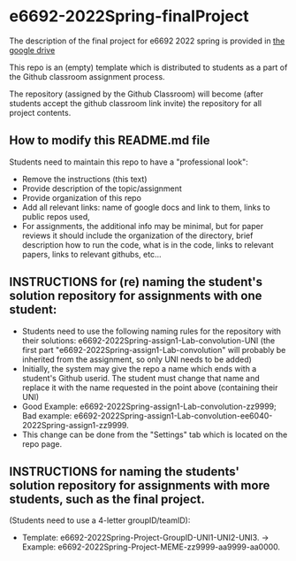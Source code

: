 # e6692-2022Spring-finalProject

The description of the final project for e6692 2022 spring is provided in [the google drive](https://docs.google.com/document/d/1V0Dpt39ozJzSnvO4LQMmdWNYDy6ItjT_QUAC7qN7IQ4/edit)

This repo is an (empty) template which is distributed to students as a part of the Github classroom assignment process.

The repository (assigned by the Github Classroom) will become (after students accept the github classroom link invite) the repository for all project contents.

## How to modify this README.md file
Students need to maintain this repo to have a "professional look":
* Remove the instructions (this text)
* Provide description of the topic/assignment
* Provide organization of this repo 
* Add all relevant links: name of google docs and link to them, links to public repos used, 
* For assignments, the additional info may be minimal, but for paper reviews it should include the organization of the directory, brief description how to run the code, what is in the code, links to relevant papers, links to relevant githubs, etc...

## INSTRUCTIONS for (re) naming the student's solution repository for assignments with one student:
* Students need to use the following naming rules for the repository with their solutions: e6692-2022Spring-assign1-Lab-convolution-UNI 
(the first part "e6692-2022Spring-assign1-Lab-convolution" will probably be inherited from the assignment, so only UNI needs to be added) 
* Initially, the system may give the repo a name which ends with a student's Github userid. 
The student must change that name and replace it with the name requested in the point above (containing their UNI)
* Good Example: e6692-2022Spring-assign1-Lab-convolution-zz9999;   Bad example: e6692-2022Spring-assign1-Lab-convolution-ee6040-2022Spring-assign1-zz9999.
* This change can be done from the "Settings" tab which is located on the repo page.

## INSTRUCTIONS for naming the students' solution repository for assignments with more students, such as the final project. 
(Students need to use a 4-letter groupID/teamID): 
* Template: e6692-2022Spring-Project-GroupID-UNI1-UNI2-UNI3. -> Example: e6692-2022Spring-Project-MEME-zz9999-aa9999-aa0000.
